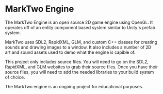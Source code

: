 # MarkTwo Engine

The MarkTwo Engine is an open source 2D game engine using OpenGL. It operates off of an entity component based system similar to Unity's prefab system.

MarkTwo uses SDL2, RapidXML, GLM, and custom C++ classes for creating sounds and drawing images to a window. It also includes a number of 2D art and sound assets used to demo what the engine is capible of.

This project only includes source files. You will need to go on the SDL2, RapidXML, and GLM websites to grab their source files. Once you have their source files, you will need to add the needed libraries to your build system of choice.

The MarkTwo engine is an ongoing project for educational purposes.